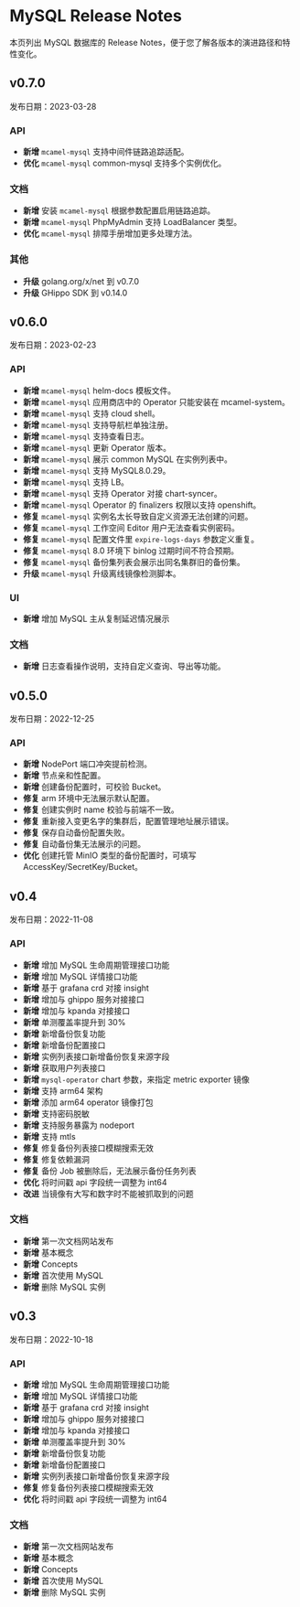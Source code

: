 # MySQL Release Notes

本页列出 MySQL 数据库的 Release Notes，便于您了解各版本的演进路径和特性变化。

## v0.7.0

发布日期：2023-03-28

### API

- **新增** `mcamel-mysql` 支持中间件链路追踪适配。
- **优化** `mcamel-mysql` common-mysql 支持多个实例优化。

### 文档

- **新增** 安装 `mcamel-mysql` 根据参数配置启用链路追踪。
- **新增** `mcamel-mysql` PhpMyAdmin 支持 LoadBalancer 类型。
- **优化** `mcamel-mysql` 排障手册增加更多处理方法。

### 其他

- **升级** golang.org/x/net 到 v0.7.0
- **升级** GHippo SDK 到 v0.14.0

## v0.6.0

发布日期：2023-02-23

### API

- **新增** `mcamel-mysql` helm-docs 模板文件。
- **新增** `mcamel-mysql` 应用商店中的 Operator 只能安装在 mcamel-system。
- **新增** `mcamel-mysql` 支持 cloud shell。
- **新增** `mcamel-mysql` 支持导航栏单独注册。
- **新增** `mcamel-mysql` 支持查看日志。
- **新增** `mcamel-mysql` 更新 Operator 版本。
- **新增** `mcamel-mysql` 展示 common MySQL 在实例列表中。
- **新增** `mcamel-mysql` 支持 MySQL8.0.29。
- **新增** `mcamel-mysql` 支持 LB。
- **新增** `mcamel-mysql` 支持 Operator 对接 chart-syncer。
- **新增** `mcamel-mysql` Operator 的 finalizers 权限以支持 openshift。
- **修复** `mcamel-mysql` 实例名太长导致自定义资源无法创建的问题。
- **修复** `mcamel-mysql` 工作空间 Editor 用户无法查看实例密码。
- **修复** `mcamel-mysql` 配置文件里 `expire-logs-days` 参数定义重复。
- **修复** `mcamel-mysql` 8.0 环境下 binlog 过期时间不符合预期。
- **修复** `mcamel-mysql` 备份集列表会展示出同名集群旧的备份集。
- **升级** `mcamel-mysql` 升级离线镜像检测脚本。  

### UI

- **新增** 增加 MySQL 主从复制延迟情况展示

### 文档

- **新增** 日志查看操作说明，支持自定义查询、导出等功能。

## v0.5.0

发布日期：2022-12-25

### API

- **新增** NodePort 端口冲突提前检测。
- **新增** 节点亲和性配置。
- **新增** 创建备份配置时，可校验 Bucket。
- **修复** arm 环境中无法展示默认配置。
- **修复** 创建实例时 name 校验与前端不一致。
- **修复** 重新接入变更名字的集群后，配置管理地址展示错误。
- **修复** 保存自动备份配置失败。
- **修复** 自动备份集无法展示的问题。
- **优化** 创建托管 MinIO 类型的备份配置时，可填写 AccessKey/SecretKey/Bucket。

## v0.4

发布日期：2022-11-08

### API

- **新增** 增加 MySQL 生命周期管理接口功能
- **新增** 增加 MySQL 详情接口功能
- **新增** 基于 grafana crd 对接 insight
- **新增** 增加与 ghippo 服务对接接口
- **新增** 增加与 kpanda 对接接口
- **新增** 单测覆盖率提升到 30%
- **新增** 新增备份恢复功能
- **新增** 新增备份配置接口
- **新增** 实例列表接口新增备份恢复来源字段
- **新增** 获取用户列表接口
- **新增** `mysql-operator` chart 参数，来指定 metric exporter 镜像
- **新增** 支持 arm64 架构
- **新增** 添加 arm64 operator 镜像打包
- **新增** 支持密码脱敏
- **新增** 支持服务暴露为 nodeport
- **新增** 支持 mtls
- **修复** 修复备份列表接口模糊搜索无效
- **修复** 修复依赖漏洞
- **修复** 备份 Job 被删除后，无法展示备份任务列表
- **优化** 将时间戳 api 字段统一调整为 int64
- **改进** 当镜像有大写和数字时不能被抓取到的问题

### 文档

- **新增** 第一次文档网站发布
- **新增** 基本概念
- **新增** Concepts
- **新增** 首次使用 MySQL
- **新增** 删除 MySQL 实例

## v0.3

发布日期：2022-10-18

### API

- **新增** 增加 MySQL 生命周期管理接口功能
- **新增** 增加 MySQL 详情接口功能
- **新增** 基于 grafana crd 对接 insight
- **新增** 增加与 ghippo 服务对接接口
- **新增** 增加与 kpanda 对接接口
- **新增** 单测覆盖率提升到 30%
- **新增** 新增备份恢复功能
- **新增** 新增备份配置接口
- **新增** 实例列表接口新增备份恢复来源字段
- **修复** 修复备份列表接口模糊搜索无效
- **优化** 将时间戳 api 字段统一调整为 int64

### 文档

- **新增** 第一次文档网站发布
- **新增** 基本概念
- **新增** Concepts
- **新增** 首次使用 MySQL
- **新增** 删除 MySQL 实例
